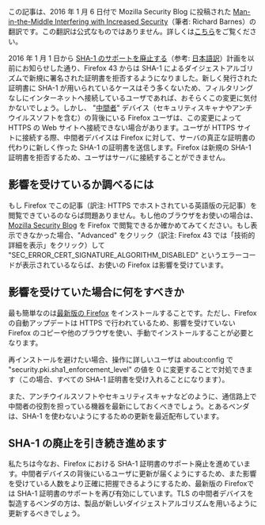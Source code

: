 この記事は、2016 年 1 月 6 日付で Mozilla Security Blog に投稿された [Man-in-the-Middle Interfering with Increased Security](https://blog.mozilla.org/security/2016/01/06/man-in-the-middle-interfering-with-increased-security/)（筆者: Richard Barnes）の翻訳です。この翻訳は公式なものではありません。詳しくは[こちら](http://mozsec-jp.hatenablog.jp/entry/2015/09/11/025027)をご覧ください。

2016 年 1 月 1 日から [SHA-1 のサポートを廃止する](https://blog.mozilla.org/security/2015/10/20/continuing-to-phase-out-sha-1-certificates/)（参考: [日本語訳](http://mozsec-jp.hatenablog.jp/entry/2015/10/21/181220)）計画を以前にお知らせした通り、Firefox 43 からは SHA-1 によるダイジェストアルゴリズムで新規に署名された証明書を拒否するようになりました。新しく発行された証明書に SHA-1 が用いられているケースはそう多くないため、フィルタリングなしにインターネットへ接続しているユーザであれば、おそらくこの変更に気付かないでしょう。しかし、 "[中間者](https://ja.wikipedia.org/wiki/%E4%B8%AD%E9%96%93%E8%80%85%E6%94%BB%E6%92%83)" デバイス（セキュリティスキャナやアンチウイルスソフトを含む）の背後にいる Firefox ユーザは、この変更によって HTTPS の Web サイトへ接続できない場合があります。ユーザが HTTPS サイトに接続する際、中間者デバイスは Firefox に対して、サーバの真正な証明書の代わりに新しく作った SHA-1 の証明書を送信します。Firefox は新規の SHA-1 証明書を拒否するため、ユーザはサーバに接続することができません。

## 影響を受けているか調べるには

もし Firefox でこの記事（訳注: HTTPS でホストされている英語版の元記事）を閲覧できているのならば問題ありません。もし他のブラウザをお使いの場合は、[Mozilla Security Blog](https://blog.mozilla.org/security) を Firefox で閲覧できるか確かめてみてください。もし表示できなかった場合、"Advanced" をクリック（訳注: Firefox 43 では「技術的詳細を表示」をクリック）して "SEC_ERROR_CERT_SIGNATURE_ALGORITHM_DISABLED" というエラーコードが表示されているならば、お使いの Firefox は影響を受けています。

## 影響を受けていた場合に何をすべきか

最も簡単なのは[最新版の Firefox](https://www.mozilla.org/ja/firefox/new/?utm_source=firefox-com&utm_medium=referral) をインストールすることです。ただし、Firefox の自動アップデートは HTTPS で行われているため、影響を受けていない Firefox のコピーや他のブラウザを使い、手動でインストールすることが必要となります。

再インストールを避けたい場合、操作に詳しいユーザは about:config で "security.pki.sha1_enforcement_level" の値を 0 に変更することで対処できます（この場合、すべての SHA-1 証明書を受け入れることになります）。

また、アンチウイルスソフトやセキュリティスキャナなどのように、通信路上で中間者の役割を担っている機器を最新にしておくべきでしょう。とあるベンダは、SHA-1 を使わないようにするための更新を最近配布しています。

## SHA-1 の廃止を引き続き進めます

私たちは今なお、Firefox における SHA-1 証明書のサポート廃止を進めています。中間者デバイスの背後にいるユーザに更新が届くようにするため、また影響を受けている人数をより正確に把握できるようにするため、最新版の Firefoxでは SHA-1 証明書のサポートを再び有効にしています。TLS の中間者デバイスを製造するベンダの方は、製品が新しいダイジェストアルゴリズムを用いるように更新するべきでしょう。
